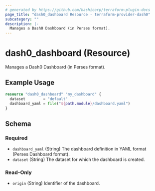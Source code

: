 ```yaml
---
# generated by https://github.com/hashicorp/terraform-plugin-docs
page_title: "dash0_dashboard Resource - terraform-provider-dash0"
subcategory: ""
description: |-
  Manages a Dash0 Dashboard (in Perses format).
---
```


# dash0_dashboard (Resource)

Manages a Dash0 Dashboard (in Perses format).

## Example Usage

```terraform
resource "dash0_dashboard" "my_dashboard" {
  dataset        = "default"
  dashboard_yaml = file("${path.module}/dashboard.yaml")
}
```

<!-- schema generated by tfplugindocs -->
## Schema

### Required

- `dashboard_yaml` (String) The dashboard definition in YAML format (Perses Dashboard format).
- `dataset` (String) The dataset for which the dashboard is created.

### Read-Only

- `origin` (String) Identifier of the dashboard.
